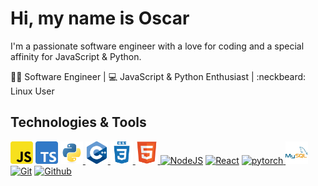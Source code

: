# Hi, my name is Oscar

I'm a passionate software engineer with a love for coding and a special affinity for JavaScript & Python. 

👨‍💻 Software Engineer | 💻 JavaScript & Python Enthusiast | :neckbeard: Linux User

## Technologies & Tools
<p align="left">
  <a href="https://developer.mozilla.org/en-US/docs/Web/JavaScript" target="_blank" rel="noreferrer"><img src="https://raw.githubusercontent.com/NikosDev/NikosDev/main/icons/js.png" width="36" height="36" alt="JavaScript" /></a>
<a href="https://www.typescriptlang.org/" target="_blank" rel="noreferrer"><img src="https://raw.githubusercontent.com/NikosDev/NikosDev/main/icons/ts.png" width="36" height="36" alt="TypeScript" /></a>
  <a href="https://www.python.org" target="_blank" rel="noreferrer"> <img src="https://raw.githubusercontent.com/devicons/devicon/master/icons/python/python-original.svg" alt="python" width="36" height="36"/> </a>
  <a href="https://www.w3schools.com/cpp/" target="_blank" rel="noreferrer"> <img src="https://raw.githubusercontent.com/devicons/devicon/master/icons/cplusplus/cplusplus-original.svg" alt="cplusplus" width="36" height="36"/> 
  <a href="https://www.w3.org/Style/2014/css-charter"> <img src="https://github.com/devicons/devicon/blob/master/icons/css3/css3-plain-wordmark.svg"  title="CSS3" alt="CSS" width="36" height="36"/> </a>
  <a href="https://www.w3.org/html/"> <img src="https://github.com/devicons/devicon/blob/master/icons/html5/html5-original.svg" title="HTML5" alt="HTML" width="36" height="36"/> </a>
  <a href="https://nodejs.org/en/" target="_blank" rel="noreferrer"><img src="https://raw.githubusercontent.com/danielcranney/readme-generator/main/public/icons/skills/nodejs-colored.svg" width="36" height="36" alt="NodeJS" /></a>
   <a href="https://reactjs.org/" target="_blank" rel="noreferrer"><img src="https://raw.githubusercontent.com/danielcranney/readme-generator/main/public/icons/skills/react-colored.svg" width="36" height="36" alt="React" /></a>
  <a href="https://pytorch.org/" target="_blank" rel="noreferrer"> <img src="https://www.vectorlogo.zone/logos/pytorch/pytorch-icon.svg" alt="pytorch" width="36" height="36"/> </a> 
  <a href="https://www.mysql.com/" target="_blank" rel="noreferrer"> <img src="https://raw.githubusercontent.com/devicons/devicon/master/icons/mysql/mysql-original-wordmark.svg" alt="mysql" width="36" height="36"/> </a>
  <a href="https://git-scm.com/" target="_blank" rel="noreferrer"><img src="https://raw.githubusercontent.com/danielcranney/readme-generator/main/public/icons/skills/git-colored.svg" width="36" height="36" alt="Git" /></a>
  <a href="https://github.com" target="_blank" rel="noreferrer"><img src="https://toppng.com/uploads/preview/github-logo-png-transparent-background-116597800217bnl0xyuqe.png" width="36" height="36" alt="Github" /></a>
</p>
